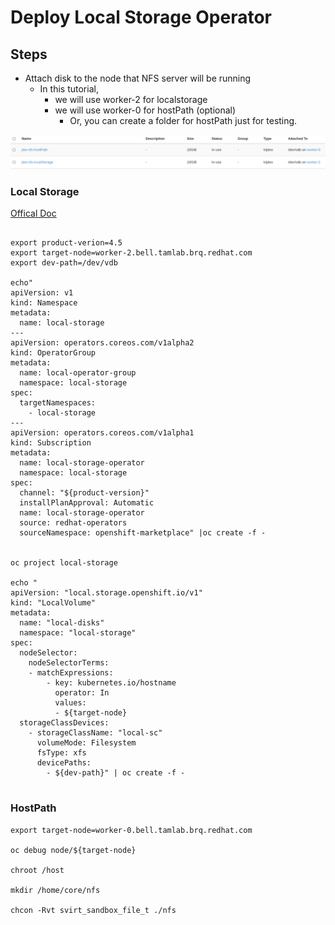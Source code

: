 # Deploy Local Storage Operator

## Steps
- Attach disk to the node that NFS server will be running
  - In this tutorial, 
    - we will use worker-2 for localstorage
    - we will use worker-0 for hostPath (optional)
      - Or, you can create a folder for hostPath just for testing.

![Image](images/localStorage.png)

### Local Storage 
[Offical Doc](https://docs.openshift.com/container-platform/4.5/storage/persistent_storage/persistent-storage-local.html#local-storage-install_persistent-storage-local)

~~~

export product-verion=4.5
export target-node=worker-2.bell.tamlab.brq.redhat.com
export dev-path=/dev/vdb

echo"
apiVersion: v1
kind: Namespace
metadata:
  name: local-storage
---
apiVersion: operators.coreos.com/v1alpha2
kind: OperatorGroup
metadata:
  name: local-operator-group
  namespace: local-storage
spec:
  targetNamespaces:
    - local-storage
---
apiVersion: operators.coreos.com/v1alpha1
kind: Subscription
metadata:
  name: local-storage-operator
  namespace: local-storage
spec:
  channel: "${product-version}" 
  installPlanApproval: Automatic
  name: local-storage-operator
  source: redhat-operators
  sourceNamespace: openshift-marketplace" |oc create -f -


oc project local-storage

echo "
apiVersion: "local.storage.openshift.io/v1"
kind: "LocalVolume"
metadata:
  name: "local-disks"
  namespace: "local-storage" 
spec:
  nodeSelector: 
    nodeSelectorTerms:
    - matchExpressions:
        - key: kubernetes.io/hostname
          operator: In
          values:
          - ${target-node}
  storageClassDevices:
    - storageClassName: "local-sc"
      volumeMode: Filesystem 
      fsType: xfs 
      devicePaths: 
        - ${dev-path}" | oc create -f -
  
~~~


### HostPath

~~~
export target-node=worker-0.bell.tamlab.brq.redhat.com

oc debug node/${target-node}

chroot /host

mkdir /home/core/nfs

chcon -Rvt svirt_sandbox_file_t ./nfs
~~~



